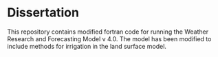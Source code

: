 # Dissertation
This repository contains modified fortran code for running the Weather Research and Forecasting Model v 4.0. The model has been modified to include methods for irrigation in the land surface model.
